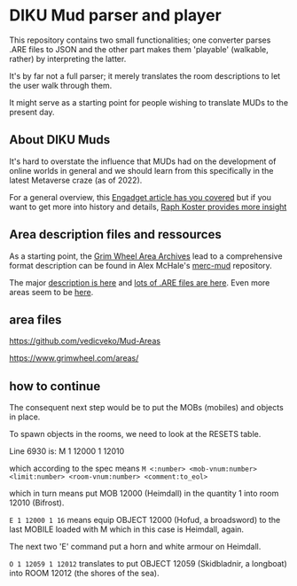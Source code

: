 # DIKU Mud parser and player

This repository contains two small functionalities; one converter parses .ARE files to JSON and the other part makes them 'playable' (walkable, rather) by interpreting the latter.

It's by far not a full parser; it merely translates the room descriptions to let the user walk through them.

It might serve as a starting point for people wishing to translate MUDs to the present day.


## About DIKU Muds

It's hard to overstate the influence that MUDs had on the development of online worlds in general and we should learn from this specifically in the latest Metaverse craze (as of 2022).

For a general overview, this [Engadget article has you covered](https://www.engadget.com/2015-01-03-the-game-archaeologist-how-dikumud-shaped-modern-mmos.html) but if you want to get more into history and details, [Raph Koster provides more insight](https://www.raphkoster.com/2022/09/01/sandbox-vs-themepark/#more-42626)


## Area description files and ressources

As a starting point, the [Grim Wheel Area Archives](https://www.grimwheel.com/areas/)
lead to a comprehensive format description can be found in Alex McHale's [merc-mud](https://github.com/alexmchale/merc-mud/blob/master/doc/area.txt) repository. 

The major [description is here](https://github.com/alexmchale/merc-mud/blob/master/doc/area.txt) and [lots of .ARE files are here](https://github.com/alexmchale/merc-mud/tree/master/area). Even more areas seem to be [here](https://github.com/vedicveko/Mud-Areas).


## area files

https://github.com/vedicveko/Mud-Areas

https://www.grimwheel.com/areas/



## how to continue

The consequent next step would be to put the MOBs (mobiles) and objects in place.

To spawn objects in the rooms, we need to look at the RESETS table.

Line 6930 is:
M 1 12000 1 12010

which according to the spec means
`M <:number> <mob-vnum:number> <limit:number> <room-vnum:number> <comment:to_eol>`

which in turn means
put MOB 12000 (Heimdall) in the quantity 1 into room 12010 (Bifrost).

`E 1 12000 1 16` means
equip OBJECT 12000 (Hofud, a broadsword) to the last MOBILE loaded with M which in this case is Heimdall, again.

The next two 'E' command put a horn and white armour on Heimdall.

`O 1 12059 1 12012` translates to 
put OBJECT 12059 (Skidbladnir, a longboat) into ROOM 12012 (the shores of the sea).





